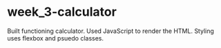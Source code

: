 # week_3-calculator
Built functioning calculator. Used JavaScript to render the HTML. Styling uses flexbox and psuedo classes.
